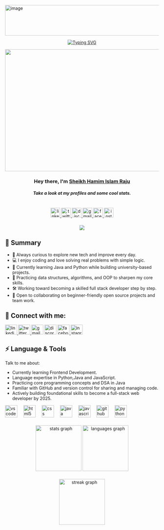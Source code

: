 <img width="900" height="100" alt="image" src="https://github.com/user-attachments/assets/6ab430f0-7302-4b8b-bf21-992879a40a9e" />


<p align="center">
  <a href="https://git.io/typing-svg">
    <img src="https://readme-typing-svg.demolab.com?font=Fira+Code&weight=600&pause=1000&color=FF0000&center=true&width=500&lines=Hi+I+am+Sheikh+Hamim+Islam+Raju;From+curious+beginner+to+confident+builder" alt="Typing SVG" />
  </a>
</p>


<div align="center">
  <img height="400" width="1200" src="https://i.pinimg.com/1200x/0d/13/46/0d1346fe637831714d4a0a704c4c48a8.jpg" />
</div>





<h3 align="center">Hey there, I'm <a href="https://github.com/HamimRaju">Sheikh Hamim Islam Raju</a></h3>

<h5 align="center">Take a look at my profiles and some cool stats.</h5>

<br clear="both">


<div align="center">
  <a href="https://www.linkedin.com/in/sheikh-hamim-islam-raju-506a1b270/" target="_blank">
    <img src="https://img.shields.io/static/v1?message=LinkedIn&logo=linkedin&label=&color=0077B5&logoColor=white&labelColor=&style=for-the-badge" height="31" alt="linkedin logo"  />
  </a>
  <a href="https://x.com/Hamim_Raju_" target="_blank">
    <img src="https://img.shields.io/static/v1?message=Twitch&logo=twitch&label=&color=9146FF&logoColor=white&labelColor=&style=for-the-badge" height="31" alt="twitter logo"  />
  </a>
  <a href="https://discord.com/channels/@me" target="_blank">
    <img src="https://img.shields.io/static/v1?message=Discord&logo=discord&label=&color=7289DA&logoColor=white&labelColor=&style=for-the-badge" height="31" alt="discord logo"  />
  </a>
  <a href="https://mail.google.com/mail/u/0/#inbox" target="_blank">
    <img src="https://img.shields.io/static/v1?message=Gmail&logo=gmail&label=&color=D14836&logoColor=white&labelColor=&style=for-the-badge" height="31" alt="gmail logo"  />
  </a>
  <a href="https://www.facebook.com/hamim.islam.raju.2025" target="_blank">
    <img src="https://img.shields.io/static/v1?message=Facebook&logo=facebook&label=&color=1877F2&logoColor=white&labelColor=&style=for-the-badge" height="31" alt="facebook logo"  />
  </a>
  <a href="https://www.instagram.com/___rajuu___70/?hl=en" target="_blank">
    <img src="https://img.shields.io/static/v1?message=Instagram&logo=instagram&label=&color=E4405F&logoColor=white&labelColor=&style=for-the-badge" height="31" alt="instagram logo"  />
  </a>
</div>

###


###

<div align="center">
  <img src="https://visitor-badge.laobi.icu/badge?page_id=HamimRaju.HamimRaju&left_color=darkgreen&right_color=darkred"  />
</div>

###



<h2><i class="fas fa-user"></i> 🌟 Summary</h2>
<ul>
   <li>🌱 Always curious to explore new tech and improve every day.</li>
  <li>💻 I enjoy coding and love solving real problems with simple logic.</li>
   <li>📘 Currently learning Java and Python while building university-based projects.</li>
  <li>🧩 Practicing data structures, algorithms, and OOP to sharpen my core skills.</li>
  <li>🛠️ Working toward becoming a skilled full stack developer step by step.</li>
  <li>🤝 Open to collaborating on beginner-friendly open source projects and team work.</li>
</ul>


<h2><i class="fas fa-users"></i> 📨 Connect with me:</h2>


<div align="left">
  <a href="https://www.linkedin.com/in/sheikh-hamim-islam-raju-506a1b270/" target="_blank">
    <img src="https://raw.githubusercontent.com/maurodesouza/profile-readme-generator/master/src/assets/icons/social/linkedin/default.svg" width="39" height="32" alt="linkedin logo"  />
  </a>
  <a href="https://x.com/Hamim_Raju_" target="_blank">
    <img src="https://raw.githubusercontent.com/maurodesouza/profile-readme-generator/master/src/assets/icons/social/twitter/default.svg" width="39" height="32" alt="twitter logo"  />
  </a>
  <img src="https://raw.githubusercontent.com/maurodesouza/profile-readme-generator/master/src/assets/icons/social/gmail/default.svg" width="39" height="32" alt="gmail logo"  />
  <img src="https://raw.githubusercontent.com/maurodesouza/profile-readme-generator/master/src/assets/icons/social/discord/default.svg" width="39" height="32" alt="discord logo"  />
  <a href="https://www.facebook.com/hamim.islam.raju.2025" target="_blank">
    <img src="https://raw.githubusercontent.com/maurodesouza/profile-readme-generator/master/src/assets/icons/social/facebook/default.svg" width="39" height="32" alt="facebook logo"  />
  </a>
  <a href="https://www.instagram.com/___rajuu___70/?hl=en" target="_blank">
    <img src="https://raw.githubusercontent.com/maurodesouza/profile-readme-generator/master/src/assets/icons/social/instagram/default.svg" width="39" height="32" alt="instagram logo"  />
  </a>



<h2><i class="fas fa-users"></i> ⚡ Language & Tools</h2>
  <p>Talk to me about:</p>
  <ul>
    <li>Currently learning Frontend Development.</li>
    <li>Language expertise in Python,Java and JavaScript.</li>
    <li>Practicing core programming concepts and DSA in Java</li>
    <li>Familiar with GitHub and version control for sharing and managing code.</li>
    <li>Actively building foundational skills to become a full-stack web developer by 2025.</li>
    
</div>
<div align="left">
  <img src="https://cdn.jsdelivr.net/gh/devicons/devicon/icons/vscode/vscode-original.svg" height="40" alt="vscode logo"  />
  <img width="12" />
  <img src="https://cdn.simpleicons.org/html5/E34F26" height="40" alt="html5 logo"  />
  <img width="12" />
  <img src="https://skillicons.dev/icons?i=css" height="40" alt="css logo"  />
  <img width="12" />
  <img src="https://skillicons.dev/icons?i=java" height="40" alt="java logo"  />
  <img width="12" />
  <img src="https://skillicons.dev/icons?i=js" height="40" alt="javascript logo"  />
  <img width="12" />
  <img src="https://skillicons.dev/icons?i=github" height="40" alt="github logo"  />
  <img width="12" />
  <img src="https://skillicons.dev/icons?i=py" height="40" alt="python logo"  />
</div>



###

<div align="center">
  <img src="https://github-readme-stats.vercel.app/api?username=HamimRaju&hide_title=false&hide_rank=false&show_icons=true&include_all_commits=true&count_private=true&disable_animations=false&theme=dracula&locale=en&hide_border=false&order=1" height="150" alt="stats graph"  />
  <img src="https://github-readme-stats.vercel.app/api/top-langs?username=HamimRaju&locale=en&hide_title=false&layout=compact&card_width=320&langs_count=5&theme=dracula&hide_border=false&order=2" height="150" alt="languages graph"  />
</div>

###

<div align="center">
</div>

###




###

<div align="center">
  <img src="https://streak-stats.demolab.com?user=HamimRaju&locale=en&mode=daily&theme=dracula&hide_border=false&border_radius=5&order=3" height="150" alt="streak graph"  />
</div>

###
